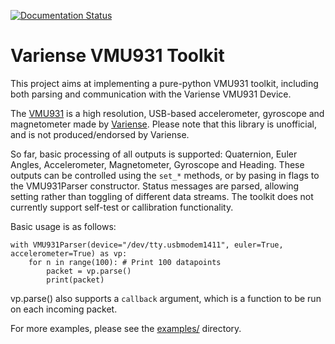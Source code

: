 [![Documentation Status](https://readthedocs.org/projects/pyvmu/badge/?version=latest)](http://pyvmu.readthedocs.io/en/latest/?badge=latest)

Variense VMU931 Toolkit
=======================

This project aims at implementing a pure-python VMU931 toolkit, including both parsing and communication with the Variense VMU931 Device.

The [VMU931](http://variense.com/product/vmu931/) is a high resolution, USB-based accelerometer, gyroscope and magnetometer made by [Variense](http://variense.com/). Please note that this library is unofficial, and is not produced/endorsed by Variense.

So far, basic processing of all outputs is supported: Quaternion, Euler Angles, Accelerometer, Magnetometer, Gyroscope and Heading. These outputs can be controlled using the `set_*` methods, or by pasing in flags to the VMU931Parser constructor. Status messages are parsed, allowing setting rather than toggling of different data streams. The toolkit does not currently support self-test or callibration functionality.

Basic usage is as follows:

```
with VMU931Parser(device="/dev/tty.usbmodem1411", euler=True, accelerometer=True) as vp:
    for n in range(100): # Print 100 datapoints
        packet = vp.parse()
        print(packet)
```

vp.parse() also supports a `callback` argument, which is a function to be run on each incoming packet.

For more examples, please see the [examples/](examples/) directory.
